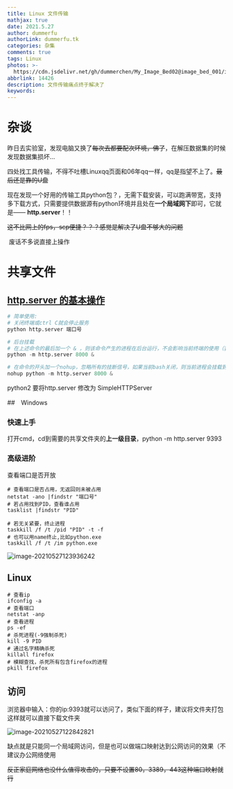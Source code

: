 ```yaml
---
title: Linux 文件传输
mathjax: true
date: 2021.5.27
author: dummerfu
authorLink: dummerfu.tk
categories: 杂集
comments: true
tags: Linux
photos: >-
  https://cdn.jsdelivr.net/gh/dummerchen/My_Image_Bed02@image_bed_001/img/20210507235146.jpg
abbrlink: 14426
description: 文件传输痛点终于解决了
keywords:
---
```


# 杂谈

​	昨日去实验室，发现电脑又换了~~每次去都要配次环境，佛了~~，在解压数据集的时候发现数据集损坏…

四处找工具传输，不得不吐槽Linuxqq页面和06年qq一样，qq是指望不上了。~~最后还是靠的U盘~~

​	现在发现一个好用的传输工具python包？，无需下载安装，可以跑满带宽，支持多下载方式，只需要提供数据源有python环境并且处在**一个局域网下**即可，它就是—— **http.server**！！

~~这不比网上的fps，scp便捷？？？感觉是解决了U盘不够大的问题~~

​	废话不多说直接上操作

# 共享文件

## [http.server 的基本操作](https://www.cnblogs.com/lmg-jie/p/9564608.html)



```python
# 简单使用:
# 关闭终端或ctrl C就会停止服务
python http.server 端口号

# 后台挂载
# 在上述命令的最后加一个 & ，则该命令产生的进程在后台运行，不会影响当前终端的使用（我们在只有一个bash的环境下）。
python -m http.server 8000 &

# 在命令的开头加一个nohup，忽略所有的挂断信号，如果当前bash关闭，则当前进程会挂载到init进程下，成为其子进程，这样即使退出当前bash，其8000端口也可以使用。
nohup python -m http.server 8000 &
```

<div tips="warning">python2 要将http.server 修改为 SimpleHTTPServer</div>

##　Windows

### 快速上手

打开cmd，cd到需要的共享文件夹的**上一级目录**，python -m http.server 9393

### 高级进阶

查看端口是否开放

```shell
# 查看端口是否占用，无返回则未被占用
netstat -ano |findstr "端口号"
# 若占用找到PID，查看谁占用
tasklist |findstr "PID"

# 若无关紧要，终止进程
taskkill /f /t /pid "PID" -t -f
# 也可以用name终止,比如python.exe
taskkill /f /t /im python.exe
```

![image-20210527123936242](https://cdn.jsdelivr.net/gh/dummerchen/My_Image_Bed02@image_bed_001/img/20210527123936.png)	



## Linux



```shell
# 查看ip
ifconfig -a
# 查看端口
netstat -anp
# 查看进程
ps -ef
# 杀死进程(-9强制杀死)
kill -9 PID
# 通过名字精确杀死
killall firefox
# 模糊查找，杀死所有包含firefox的进程
pkill firefox
```



## 访问



浏览器中输入：你的ip:9393就可以访问了，类似下面的样子，建议将文件夹打包这样就可以直接下载文件夹

![image-20210527122842821](https://cdn.jsdelivr.net/gh/dummerchen/My_Image_Bed02@image_bed_001/img/20210527122842.png)

缺点就是只能同一个局域网访问，但是也可以做端口映射达到公网访问的效果（不建议办公网络使用

~~反正家庭网络也没什么值得攻击的，只要不设置80，3389，443这种端口映射就行~~

